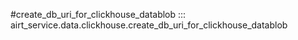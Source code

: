 #create_db_uri_for_clickhouse_datablob
::: airt_service.data.clickhouse.create_db_uri_for_clickhouse_datablob
